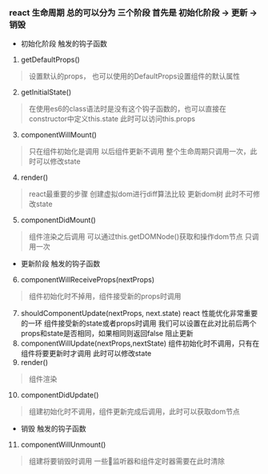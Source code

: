 ### react 生命周期 总的可以分为  三个阶段 首先是 初始化阶段 -> 更新 -> 销毁

- 初始化阶段 触发的钩子函数
1. getDefaultProps()
> 设置默认的props， 也可以使用的DefaultProps设置组件的默认属性
2. getInitialState()
> 在使用es6的class语法时是没有这个钩子函数的，也可以直接在constructor中定义this.state 此时可以访问this.props
3. componentWillMount()
> 只在组件初始化是调用 以后组件更新不调用 整个生命周期只调用一次，此时可以修改state
4. render()
> react最重要的步骤 创建虚拟dom进行diff算法比较 更新dom树  此时不可修改state
5. componentDidMount()
> 组件渲染之后调用 可以通过this.getDOMNode()获取和操作dom节点 只调用一次

- 更新阶段 触发的钩子函数
6. componentWillReceiveProps(nextProps)
> 组件初始化时不掉用，组件接受新的props时调用
7. shouldComponentUpdate(nextProps, next.state)
react 性能优化非常重要的一环 组件接受新的state或者props时调用 我们可以设置在此对比前后两个props和state是否相同，如果相同则返回false 阻止更新
8. componentWillUpdate(nextProps,nextState)
组件初始化时不调用，只有在组件将要更新时才调用 此时可以修改state
9. render()
> 组件渲染
10. componentDidUpdate()
> 组建初始化时不调用，组件更新完成后调用，此时可以获取dom节点
- 销毁 触发的钩子函数
11. componentWillUnmount()
> 组建将要销毁时调用  一些监听器和组件定时器需要在此时清除
